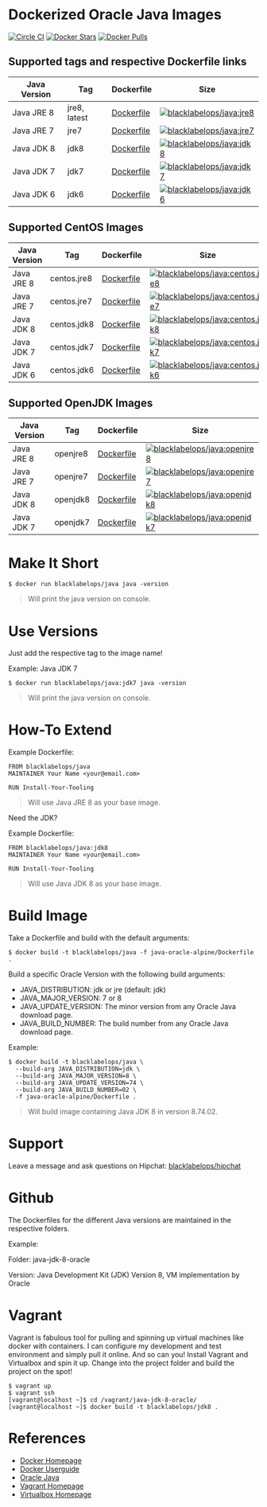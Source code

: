 # Dockerized Oracle Java Images

[![Circle CI](https://circleci.com/gh/blacklabelops/java/tree/master.svg?style=shield)](https://circleci.com/gh/blacklabelops/java/tree/master) [![Docker Stars](https://img.shields.io/docker/stars/blacklabelops/java.svg)](https://hub.docker.com/r/blacklabelops/java/) [![Docker Pulls](https://img.shields.io/docker/pulls/blacklabelops/java.svg)](https://hub.docker.com/r/blacklabelops/java/)

## Supported tags and respective Dockerfile links

| Java Version | Tag          | Dockerfile | Size |
|--------------|--------------|------------|------|
| Java JRE 8   | jre8, latest | [Dockerfile](https://github.com/blacklabelops/java/blob/master/java-oracle-alpine/Dockerfile) | [![blacklabelops/java:jre8](https://badge.imagelayers.io/blacklabelops/java:jre8.svg)](https://imagelayers.io/?images=blacklabelops/java:jre8 'blacklabelops/java:jre8') |
| Java JRE 7   | jre7         | [Dockerfile](https://github.com/blacklabelops/java/blob/master/java-oracle-alpine/Dockerfile) | [![blacklabelops/java:jre7](https://badge.imagelayers.io/blacklabelops/java:jre7.svg)](https://imagelayers.io/?images=blacklabelops/java:jre7 'blacklabelops/java:jre7') |
| Java JDK 8   | jdk8         | [Dockerfile](https://github.com/blacklabelops/java/blob/master/java-oracle-alpine/Dockerfile) | [![blacklabelops/java:jdk8](https://badge.imagelayers.io/blacklabelops/java:jdk8.svg)](https://imagelayers.io/?images=blacklabelops/java:jdk8 'blacklabelops/java:jdk8') |
| Java JDK 7   | jdk7         | [Dockerfile](https://github.com/blacklabelops/java/blob/master/java-oracle-alpine/Dockerfile) | [![blacklabelops/java:jdk7](https://badge.imagelayers.io/blacklabelops/java:jdk7.svg)](https://imagelayers.io/?images=blacklabelops/java:jdk7 'blacklabelops/java:jdk7') |
| Java JDK 6   | jdk6         | [Dockerfile](https://github.com/blacklabelops/java/blob/master/java-jdk-6-alpine/Dockerfile) | [![blacklabelops/java:jdk6](https://badge.imagelayers.io/blacklabelops/java:jdk6.svg)](https://imagelayers.io/?images=blacklabelops/java:jdk6 'blacklabelops/java:jdk6') |

## Supported CentOS Images

| Java Version | Tag | Dockerfile | Size |
|--------------|-----|------------|------|
| Java JRE 8 | centos.jre8 | [Dockerfile](https://github.com/blacklabelops/java/blob/master/java-oracle-centos/Dockerfile) | [![blacklabelops/java:centos.jre8](https://badge.imagelayers.io/blacklabelops/java:centos.jre8.svg)](https://imagelayers.io/?images=blacklabelops/java:centos.jre8 'blacklabelops/java:centos.jre8') |
| Java JRE 7 | centos.jre7 | [Dockerfile](https://github.com/blacklabelops/java/blob/master/java-oracle-centos/Dockerfile) | [![blacklabelops/java:centos.jre7](https://badge.imagelayers.io/blacklabelops/java:centos.jre7.svg)](https://imagelayers.io/?images=blacklabelops/java:centos.jre7 'blacklabelops/java:centos.jre7') |
| Java JDK 8 | centos.jdk8 | [Dockerfile](https://github.com/blacklabelops/java/blob/master/java-oracle-centos/Dockerfile) | [![blacklabelops/java:centos.jdk8](https://badge.imagelayers.io/blacklabelops/java:centos.jdk8.svg)](https://imagelayers.io/?images=blacklabelops/java:centos.jdk8 'blacklabelops/java:centos.jdk8') |
| Java JDK 7 | centos.jdk7 | [Dockerfile](https://github.com/blacklabelops/java/blob/master/java-oracle-centos/Dockerfile) | [![blacklabelops/java:centos.jdk7](https://badge.imagelayers.io/blacklabelops/java:centos.jdk7.svg)](https://imagelayers.io/?images=blacklabelops/java:centos.jdk7 'blacklabelops/java:centos.jdk7') |
| Java JDK 6 | centos.jdk6 | [Dockerfile](https://github.com/blacklabelops/java/blob/master/java-oracle-centos/Dockerfile) | [![blacklabelops/java:centos.jdk6](https://badge.imagelayers.io/blacklabelops/java:centos.jdk6.svg)](https://imagelayers.io/?images=blacklabelops/java:centos.jdk6 'blacklabelops/java:centos.jdk6') |

## Supported OpenJDK Images

| Java Version | Tag | Dockerfile | Size |
|--------------|-----|------------|------|
| Java JRE 8 | openjre8 | [Dockerfile](https://github.com/blacklabelops/java/blob/master/java-openjdk/Dockerfile) | [![blacklabelops/java:openjre8](https://badge.imagelayers.io/blacklabelops/java:openjre8.svg)](https://imagelayers.io/?images=blacklabelops/java:openjre8 'blacklabelops/java:openjre8') |
| Java JRE 7 | openjre7 | [Dockerfile](https://github.com/blacklabelops/java/blob/master/java-openjdk/Dockerfile) | [![blacklabelops/java:openjre7](https://badge.imagelayers.io/blacklabelops/java:openjre7.svg)](https://imagelayers.io/?images=blacklabelops/java:openjre7 'blacklabelops/java:openjre7') |
| Java JDK 8 | openjdk8 | [Dockerfile](https://github.com/blacklabelops/java/blob/master/java-openjdk/Dockerfile) | [![blacklabelops/java:openjdk8](https://badge.imagelayers.io/blacklabelops/java:openjdk8.svg)](https://imagelayers.io/?images=blacklabelops/java:openjdk8 'blacklabelops/java:openjdk8') |
| Java JDK 7 | openjdk7 | [Dockerfile](https://github.com/blacklabelops/java/blob/master/java-openjdk/Dockerfile) | [![blacklabelops/java:openjdk7](https://badge.imagelayers.io/blacklabelops/java:openjdk7.svg)](https://imagelayers.io/?images=blacklabelops/java:openjdk7 'blacklabelops/java:openjdk7') |

# Make It Short

~~~~
$ docker run blacklabelops/java java -version
~~~~

> Will print the java version on console.

# Use Versions

Just add the respective tag to the image name!

Example: Java JDK 7

~~~~
$ docker run blacklabelops/java:jdk7 java -version
~~~~

> Will print the java version on console.

# How-To Extend

Example Dockerfile:

~~~~
FROM blacklabelops/java
MAINTAINER Your Name <your@email.com>

RUN Install-Your-Tooling
~~~~

> Will use Java JRE 8 as your base image.

Need the JDK?

Example Dockerfile:

~~~~
FROM blacklabelops/java:jdk8
MAINTAINER Your Name <your@email.com>

RUN Install-Your-Tooling
~~~~

> Will use Java JDK 8 as your base image.

# Build Image

Take a Dockerfile and build with the default arguments:

~~~~
$ docker build -t blacklabelops/java -f java-oracle-alpine/Dockerfile .
~~~~

Build a specific Oracle Version with the following build arguments:

* JAVA_DISTRIBUTION: jdk or jre (default: jdk)
* JAVA_MAJOR_VERSION: 7 or 8
* JAVA_UPDATE_VERSION: The minor version from any Oracle Java download page.
* JAVA_BUILD_NUMBER: The build number from any Oracle Java download page.

Example:

~~~~
$ docker build -t blacklabelops/java \
  --build-arg JAVA_DISTRIBUTION=jdk \
  --build-arg JAVA_MAJOR_VERSION=8 \
  --build-arg JAVA_UPDATE_VERSION=74 \
  --build-arg JAVA_BUILD_NUMBER=02 \
  -f java-oracle-alpine/Dockerfile .
~~~~

> Will build image containing Java JDK 8 in version 8.74.02.

# Support

Leave a message and ask questions on Hipchat: [blacklabelops/hipchat](https://www.hipchat.com/geogBFvEM)

# Github

The Dockerfiles for the different Java versions are maintained in the respective folders.

Example:

Folder: java-jdk-8-oracle

Version: Java Development Kit (JDK) Version 8, VM implementation by Oracle

# Vagrant

Vagrant is fabulous tool for pulling and spinning up virtual machines like docker with containers. I can configure my development and test environment and simply pull it online. And so can you! Install Vagrant and Virtualbox and spin it up. Change into the project folder and build the project on the spot!

~~~~
$ vagrant up
$ vagrant ssh
[vagrant@localhost ~]$ cd /vagrant/java-jdk-8-oracle/
[vagrant@localhost ~]$ docker build -t blacklabelops/jdk8 .
~~~~

# References

* [Docker Homepage](https://www.docker.com/)
* [Docker Userguide](https://docs.docker.com/userguide/)
* [Oracle Java](https://java.com/de/download/)
* [Vagrant Homepage](https://www.vagrantup.com/)
* [Virtualbox Homepage](https://www.virtualbox.org/)
